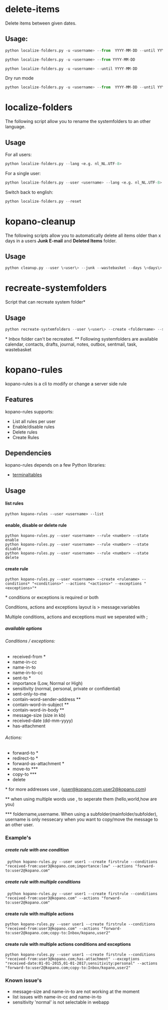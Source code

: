 delete-items
============

Delete items  between  given dates.

## Usage:
```python
python localize-folders.py -u <username> --from  YYYY-MM-DD --until YYYY-MM-DD 
```

```python
python localize-folders.py -u <username> --from YYYY-MM-DD  
```

```python
python localize-folders.py -u <username> --until YYYY-MM-DD 
```
Dry run mode
```python
python localize-folders.py -u <username> --from  YYYY-MM-DD --until YYYY-MM-DD  --dry-run 
```
localize-folders
================


The following script allow you to rename the systemfolders to an other language. 



## Usage

For all users:
```python
python localize-folders.py --lang <e.g. nl_NL.UTF-8>
```
  
For a single user:
```python
python localize-folders.py --user <username> --lang <e.g. nl_NL.UTF-8>
```
Switch back to english:
```python
python localize-folders.py --reset
```
kopano-cleanup
==============


The following scripts allow you to automatically delete all items older than x days in a users **Junk E-mail** and **Deleted Items** folder.



## Usage

```python
python cleanup.py --user \<user\> --junk --wastebasket --days \<days\>
```

recreate-systemfolders
======================

Script that can recreate system folder*

## Usage
```python
python recreate-systemfolders --user \<user\> --create <foldername> --systemfolder <systemfoldername**>
```

\* Inbox folder  can't be recreated. 
\*\* Following systemfolders are available  calendar, contacts, drafts, journal, notes, outbox, sentmail, task, wastebasket

kopano-rules
============

kopano-rules is a cli to modify or change a server side rule


## Features


kopano-rules supports:

* List all rules per user
* Enable/disable rules
* Delete rules
* Create Rules



## Dependencies


kopano-rules depends on a few Python libraries:


* [terminaltables](https://pypi.python.org/pypi/terminaltables)


## Usage


#### list rules

    python kopano-rules --user <username> --list

#### enable, disable or delete rule

    python kopano-rules.py --user <username> --rule <number> --state enable
    python kopano-rules.py --user <username> --rule <number> --state disable
    python kopano-rules.py --user <username> --rule <number> --state delete

#### create rule

    python kopano-rules.py --user <username> --create <rulename> --conditions* "<conditions>" --actions "<actions>" --exceptions "<exceptions>"*


\* conditions or exceptions is required or both

Conditions, actions and exceptions layout is > message:variables

Multiple conditions,  actions  and exceptions must we seperated with ;

##### available options

###### Conditions / exceptions:

* received-from *
* name-in-cc
* name-in-to
* name-in-to-cc
* sent-to *
* importance (Low, Normal or High)
* sensitivity (normal, personal, private or confidential)
* sent-only-to-me
* contain-word-sender-address  **
* contain-word-in-subject **
* contain-word-in-body **
* message-size  (size in kb)
* received-date  (dd-mm-yyyy)
* has-attachment

###### Actions:

* forward-to *
* redirect-to *
* forward-as-attachment *
* move-to  ***
* copy-to  ***
* delete


\* for more addresses use , (user@kopano.com,user2@kopano.com)

\*\* when using multiple words use , to seperate them (hello,world,how are you)

\*\*\* foldername,username. When using a subfolder(mainfolder/subfolder), username is only nessecary when you want to copy/move the message to an other user.



### Example's

##### create rule with one condition

     python kopano-rules.py --user user1 --create firstrule --conditions "received-from:user3@kopano.com;importance:low" --actions "forward-to:user2@kopano.com"

##### create rule with multiple conditions

     python kopano-rules.py --user user1 --create firstrule --conditions "received-from:user3@kopano.com" --actions "forward-to:user2@kopano.com"

#### create rule with multiple actions

    python kopano-rules.py --user user1 --create firstrule --conditions "received-from:user3@kopano.com" --actions "forward-to:user2@kopano.com;copy-to:Inbox/kopano,user2"

#### create rule with multiple actions conditions and  exceptions

    python kopano-rules.py --user user1 --create firstrule --conditions "received-from:user3@kopano.com;has-attachment" --exceptions "received-date:01-01-2015,01-01-2017;sensitivity:personal" --actions "forward-to:user2@kopano.com;copy-to:Inbox/kopano,user2"



### Known issue's

* message-size and name-in-to  are not working at the moment
* list issues with name-in-cc and  name-in-to
* sensitivity  'normal' is not selectable in webapp


